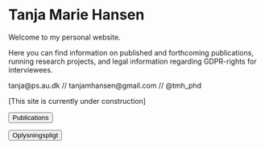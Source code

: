 # Tanja Marie Hansen

<p>Welcome to my personal website.</p>
<p>Here you can find information on published and forthcoming publications, running research projects, and legal information regarding GDPR-rights for interviewees.</p>

<p>tanja@ps.au.dk // tanjamhansen@gmail.com // @tmh_phd</p>

[This site is currently under construction]

<form method="GET" action="TanjaMHansen.github.io/about">
    <button type="submit">Publications</button>
</form> 

<form method="GET" action="TanjaMHansen.github.io/oplysningspligt">
    <button type="submit">Oplysningspligt</button>
</form> 
